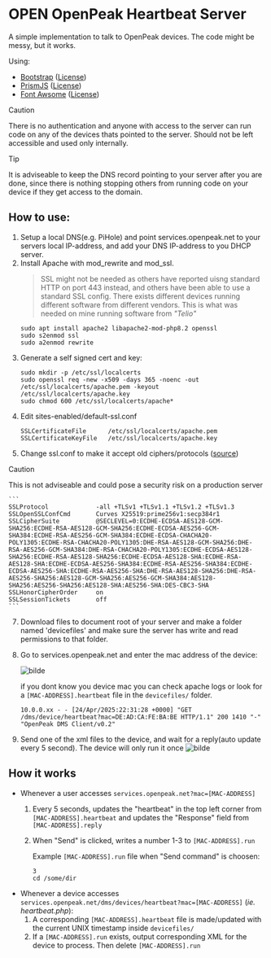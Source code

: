 # OPEN OpenPeak Heartbeat Server
A simple implementation to talk to OpenPeak devices. The code might be messy, but it works. 

Using:
* [Bootstrap](https://getbootstrap.com/) ([License](https://github.com/twbs/bootstrap/blob/main/LICENSE))
* [PrismJS](https://prismjs.com/) ([License](https://github.com/PrismJS/prism/blob/master/LICENSE))
* [Font Awsome](https://fontawesome.com/) ([License](https://fontawesome.com/license/free))

>[!CAUTION]
>There is no authentication and anyone with access to the server can run code on any of the devices thats pointed to the server. Should not be left accessible and used only internally.

> [!TIP]
> It is adviseable to keep the DNS record pointing to your server after you are done, since there is nothing stopping others from running code on your device if they get access to the domain.
## How to use:
1. Setup a local DNS(e.g. PiHole) and point services.openpeak.net to your servers local IP-address, and add your DNS IP-address to you DHCP server.
2. Install Apache with mod_rewrite and mod_ssl.
   > SSL might not be needed as others have reported uisng standard HTTP on port 443 instead, and others have been able to use a standard SSL config.
   > There exists different devices running different software from different vendors. This is what was needed on mine running software from _"Telio"_
   ```
   sudo apt install apache2 libapache2-mod-php8.2 openssl
   sudo s2enmod ssl
   sudo a2enmod rewrite
   ```
3. Generate a self signed cert and key:
   ```
   sudo mkdir -p /etc/ssl/localcerts
   sudo openssl req -new -x509 -days 365 -noenc -out /etc/ssl/localcerts/apache.pem -keyout /etc/ssl/localcerts/apache.key
   sudo chmod 600 /etc/ssl/localcerts/apache*
   ```
4. Edit sites-enabled/default-ssl.conf
   ```
   SSLCertificateFile      /etc/ssl/localcerts/apache.pem
   SSLCertificateKeyFile   /etc/ssl/localcerts/apache.key
   ```
5. Change ssl.conf to make it accept old ciphers/protocols ([source](https://ssl-config.mozilla.org/#server=apache&version=2.4.60&config=old&openssl=3.4.0&hsts=false&ocsp=false&guideline=5.7))
   
> [!CAUTION]
> This is not adviseable and could pose a security risk on a production server
   
    ```
    SSLProtocol             -all +TLSv1 +TLSv1.1 +TLSv1.2 +TLSv1.3
    SSLOpenSSLConfCmd       Curves X25519:prime256v1:secp384r1
    SSLCipherSuite          @SECLEVEL=0:ECDHE-ECDSA-AES128-GCM-SHA256:ECDHE-RSA-AES128-GCM-SHA256:ECDHE-ECDSA-AES256-GCM-SHA384:ECDHE-RSA-AES256-GCM-SHA384:ECDHE-ECDSA-CHACHA20-POLY1305:ECDHE-RSA-CHACHA20-POLY1305:DHE-RSA-AES128-GCM-SHA256:DHE-RSA-AES256-GCM-SHA384:DHE-RSA-CHACHA20-POLY1305:ECDHE-ECDSA-AES128-SHA256:ECDHE-RSA-AES128-SHA256:ECDHE-ECDSA-AES128-SHA:ECDHE-RSA-AES128-SHA:ECDHE-ECDSA-AES256-SHA384:ECDHE-RSA-AES256-SHA384:ECDHE-ECDSA-AES256-SHA:ECDHE-RSA-AES256-SHA:DHE-RSA-AES128-SHA256:DHE-RSA-AES256-SHA256:AES128-GCM-SHA256:AES256-GCM-SHA384:AES128-SHA256:AES256-SHA256:AES128-SHA:AES256-SHA:DES-CBC3-SHA
    SSLHonorCipherOrder     on
    SSLSessionTickets       off
    ```
7. Download files to document root of your server and make a folder named 'devicefiles' and make sure the server has write and read permissions to that folder.
8. Go to services.openpeak.net and enter the mac address of the device:
   
   ![bilde](https://github.com/user-attachments/assets/5bf26504-e6ad-43ab-9de8-db15fe64a1f4)
   
   if you dont know you device mac you can check apache logs or look for a `[MAC-ADDRESS].heartbeat` file in the `devicefiles/` folder.
   ```
   10.0.0.xx - - [24/Apr/2025:22:31:28 +0000] "GET /dms/device/heartbeat?mac=DE:AD:CA:FE:BA:BE HTTP/1.1" 200 1410 "-" "OpenPeak DMS Client/v0.2"
   ```
9. Send one of the xml files to the device, and wait for a reply(auto update every 5 second). The device will only run it once
    ![bilde](https://github.com/user-attachments/assets/41d09249-a01d-40e7-afa6-5f7409493a2e)

## How it works
* Whenever a user accesses `services.openpeak.net?mac=[MAC-ADDRESS]`
  1. Every 5 seconds, updates the "heartbeat" in the top left corner from `[MAC-ADDRESS].heartbeat` and updates the "Response" field from `[MAC-ADDRESS].reply`
  2. When "Send" is clicked, writes a number 1-3 to `[MAC-ADDRESS].run`

     Example `[MAC-ADDRESS].run` file when "Send command" is choosen:
     ```
     3
     cd /some/dir
     ```
* Whenever a device accesses `services.openpeak.net/dms/devices/heartbeat?mac=[MAC-ADDRESS]` (_ie. heartbeat.php_):
  1. A corresponding `[MAC-ADDRESS].heartbeat` file is made/updated with the current UNIX timestamp inside `devicefiles/`
  2. If a `[MAC-ADDRESS].run` exists, output corresponding XML for the device to process. Then delete `[MAC-ADDRESS].run ` 
